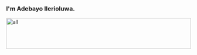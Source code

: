 ### I'm Adebayo Ilerioluwa.

<img width="100%" height="85vh" src="https://media.giphy.com/media/xT5LMWSdjpYGbaWV4Q/giphy.gif" alt="all" />
